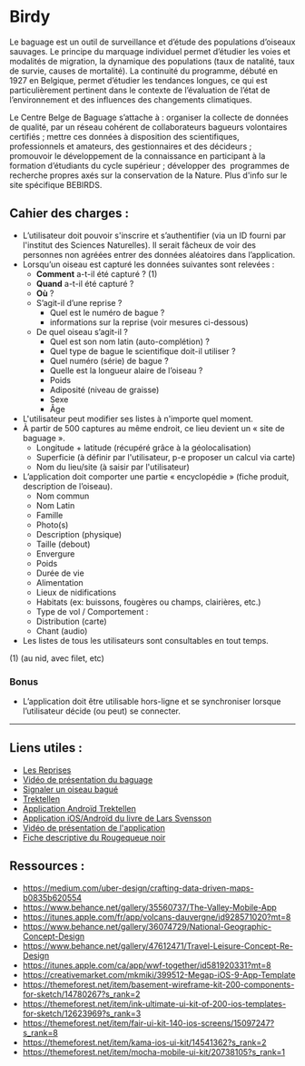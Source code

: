 # Birdy

Le baguage est un outil de surveillance et d’étude des populations d’oiseaux sauvages. Le principe du marquage individuel permet d’étudier les voies et modalités de migration, la dynamique des populations (taux de natalité, taux de survie, causes de mortalité). La continuité du programme, débuté en 1927 en Belgique, permet d’étudier les tendances longues, ce qui est particulièrement pertinent dans le contexte de l’évaluation de l’état de l’environnement et des influences des changements climatiques.

Le Centre Belge de Baguage s’attache à : organiser la collecte de données de qualité, par un réseau cohérent de collaborateurs bagueurs volontaires certifiés ; mettre ces données à disposition des scientifiques, professionnels et amateurs, des gestionnaires et des décideurs ; promouvoir le développement de la connaissance en participant à la formation d’étudiants du cycle supérieur ; développer des  programmes de recherche propres axés sur la conservation de la Nature. Plus d'info sur le site spécifique BEBIRDS.

## Cahier des charges :
* L’utilisateur doit pouvoir s'inscrire et s’authentifier (via un ID fourni par l'institut des Sciences Naturelles). Il serait fâcheux de voir des personnes non agréées entrer des données aléatoires dans l’application.
* Lorsqu’un oiseau est capturé les données suivantes sont relevées :
  * **Comment** a-t-il été capturé ? (1)
  * **Quand** a-t-il été capturé ?
  * **Où** ?
  * S’agit-il d’une reprise ?
    * Quel est le numéro de bague ?
    * informations sur la reprise (voir mesures ci-dessous)
  * De quel oiseau s’agit-il ?
    * Quel est son nom latin (auto-complétion) ?
    * Quel type de bague le scientifique doit-il utiliser ?
    * Quel numéro (série) de bague ?
    * Quelle est la longueur alaire de l’oiseau ?
    * Poids
    * Adiposité (niveau de graisse)
    * Sexe
    * Âge
* L'utilisateur peut modifier ses listes à n'importe quel moment.
* À partir de 500 captures au même endroit, ce lieu devient un « site de baguage ».
  * Longitude + latitude (récupéré grâce à la géolocalisation)
  * Superficie (à définir par l'utilisateur, p-e proposer un calcul via carte)
  * Nom du lieu/site (à saisir par l'utilisateur)
* L’application doit comporter une partie « encyclopédie » (fiche produit, description de l’oiseau).
  * Nom commun
  * Nom Latin
  * Famille
  * Photo(s)
  * Description (physique)
  * Taille (debout)
  * Envergure
  * Poids
  * Durée de vie
  * Alimentation
  * Lieux de nidifications
  * Habitats (ex: buissons, fougères ou champs, clairières, etc.)
  * Type de vol / Comportement :
  * Distribution (carte)
  * Chant (audio)
* Les listes de tous les utilisateurs sont consultables en tout temps.

(1) (au nid, avec filet, etc)

### Bonus
* L’application doit être utilisable hors-ligne et se synchroniser lorsque l’utilisateur décide (ou peut) se connecter.

___

## Liens utiles :
* [Les Reprises](http://odnature.naturalsciences.be/bebirds/fr/ring-recoveries)
* [Vidéo de présentation du baguage](https://www.youtube.com/watch?v=Mf1goTRvo4s)
* [Signaler un oiseau bagué](http://odnature.naturalsciences.be/bebirds/fr/report-a-ring)
* [Trektellen](http://www.trektellen.nl/?language=french)
* [Application Androïd Trektellen](https://play.google.com/store/apps/details?id=org.trektellen)
* [Application iOS/Androïd du livre de Lars Svensson](https://play.google.com/store/apps/details?id=com.natureguides.birdguide)
* [Vidéo de présentation de l'application](https://www.youtube.com/watch?v=4aOcRvFm91I)
* [Fiche descriptive du Rougequeue noir](http://www.oiseaux.net/oiseaux/rougequeue.noir.html)

## Ressources :
* https://medium.com/uber-design/crafting-data-driven-maps-b0835b620554
* https://www.behance.net/gallery/35560737/The-Valley-Mobile-App
* https://itunes.apple.com/fr/app/volcans-dauvergne/id928571020?mt=8
* https://www.behance.net/gallery/36074729/National-Geographic-Concept-Design
* https://www.behance.net/gallery/47612471/Travel-Leisure-Concept-Re-Design
* https://itunes.apple.com/ca/app/wwf-together/id581920331?mt=8
* https://creativemarket.com/mkmiki/399512-Megap-iOS-9-App-Template
* https://themeforest.net/item/basement-wireframe-kit-200-components-for-sketch/14780267?s_rank=2
* https://themeforest.net/item/ink-ultimate-ui-kit-of-200-ios-templates-for-sketch/12623969?s_rank=3
* https://themeforest.net/item/fair-ui-kit-140-ios-screens/15097247?s_rank=8
* https://themeforest.net/item/kama-ios-ui-kit/14541362?s_rank=2
* https://themeforest.net/item/mocha-mobile-ui-kit/20738105?s_rank=1
